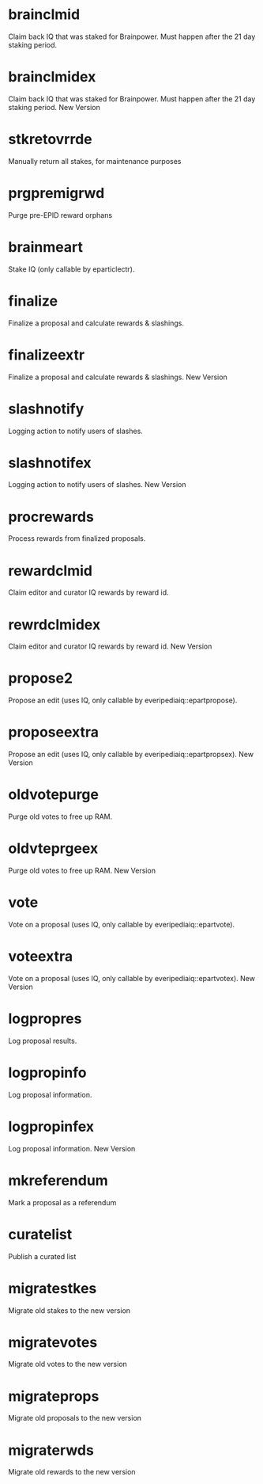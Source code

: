 <h1 class="contract">brainclmid</h1>
Claim back IQ that was staked for Brainpower. Must happen after the 21 day staking period.
<h1 class="contract">brainclmidex</h1>
Claim back IQ that was staked for Brainpower. Must happen after the 21 day staking period. New Version
<h1 class="contract">stkretovrrde</h1>
Manually return all stakes, for maintenance purposes
<h1 class="contract">prgpremigrwd</h1>
Purge pre-EPID reward orphans
<h1 class="contract">brainmeart</h1>
Stake IQ (only callable by eparticlectr).
<h1 class="contract">finalize</h1>
Finalize a proposal and calculate rewards & slashings.
<h1 class="contract">finalizeextr</h1>
Finalize a proposal and calculate rewards & slashings. New Version
<h1 class="contract">slashnotify</h1>
Logging action to notify users of slashes.
<h1 class="contract">slashnotifex</h1>
Logging action to notify users of slashes. New Version
<h1 class="contract">procrewards</h1>
Process rewards from finalized proposals.
<h1 class="contract">rewardclmid</h1>
Claim editor and curator IQ rewards by reward id.
<h1 class="contract">rewrdclmidex</h1>
Claim editor and curator IQ rewards by reward id. New Version
<h1 class="contract">propose2</h1>
Propose an edit (uses IQ, only callable by everipediaiq::epartpropose).
<h1 class="contract">proposeextra</h1>
Propose an edit (uses IQ, only callable by everipediaiq::epartpropsex). New Version
<h1 class="contract">oldvotepurge</h1>
Purge old votes to free up RAM.
<h1 class="contract">oldvteprgeex</h1>
Purge old votes to free up RAM. New Version
<h1 class="contract">vote</h1>
Vote on a proposal (uses IQ, only callable by everipediaiq::epartvote).
<h1 class="contract">voteextra</h1>
Vote on a proposal (uses IQ, only callable by everipediaiq::epartvotex). New Version
<h1 class="contract">logpropres</h1>
Log proposal results.
<h1 class="contract">logpropinfo</h1>
Log proposal information.
<h1 class="contract">logpropinfex</h1>
Log proposal information. New Version
<h1 class="contract">mkreferendum</h1>
Mark a proposal as a referendum
<h1 class="contract">curatelist</h1>
Publish a curated list
<h1 class="contract">migratestkes</h1>
Migrate old stakes to the new version
<h1 class="contract">migratevotes</h1>
Migrate old votes to the new version
<h1 class="contract">migrateprops</h1>
Migrate old proposals to the new version
<h1 class="contract">migraterwds</h1>
Migrate old rewards to the new version